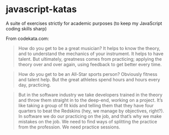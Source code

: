 # javascript-katas
A suite of exercises strictly for academic purposes (to keep my JavaScript coding skills sharp)

From codekata.com:
> How do you get to be a great musician? It helps to know the theory, and to understand the mechanics of your instrument. It helps to have talent. But ultimately, greatness comes from practicing; applying the theory over and over again, using feedback to get better every time. 

>How do you get to be an All-Star sports person? Obviously fitness and talent help. But the great athletes spend hours and hours every day, practicing. 

>But in the software industry we take developers trained in the theory and throw them straight in to the deep-end, working on a project. It’s like taking a group of fit kids and telling them that they have four quarters to beat the Redskins (hey, we manage by objectives, right?). In software we do our practicing on the job, and that’s why we make mistakes on the job. We need to find ways of splitting the practice from the profession. We need practice sessions.
